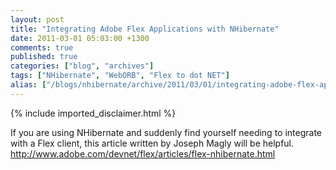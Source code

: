 ```yaml
---
layout: post
title: "Integrating Adobe Flex Applications with NHibernate"
date: 2011-03-01 05:03:00 +1300
comments: true
published: true
categories: ["blog", "archives"]
tags: ["NHibernate", "WebORB", "Flex to dot NET"]
alias: ["/blogs/nhibernate/archive/2011/03/01/integrating-adobe-flex-applications-with-nhibernate.aspx"]
---
```

<!-- more -->
{% include imported_disclaimer.html %}
<p>If you are using NHibernate and suddenly find yourself needing to integrate with a Flex client, this article written by Joseph Magly will be helpful. <a target="_blank" href="http://www.adobe.com/devnet/flex/articles/flex-nhibernate.html">http://www.adobe.com/devnet/flex/articles/flex-nhibernate.html</a></p>
